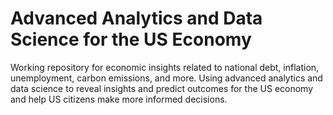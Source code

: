 # Advanced Analytics and Data Science for the US Economy 
Working repository for economic insights related to national debt, inflation, unemployment, carbon emissions, and more. Using advanced analytics and data science to reveal insights and predict outcomes for the US economy and help US citizens make more informed decisions.
